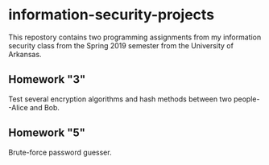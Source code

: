 # information-security-projects

This repostory contains two programming assignments from my information security class from the Spring 2019 semester from the University of Arkansas.

## Homework "3"
Test several encryption algorithms and hash methods between two people--Alice and Bob.

## Homework "5"
Brute-force password guesser.
